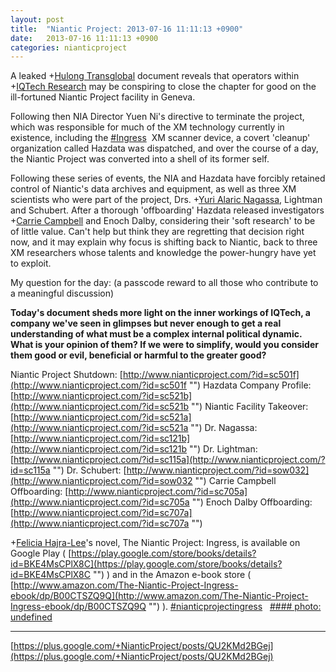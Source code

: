 ```yaml
---
layout: post
title:  "Niantic Project: 2013-07-16 11:11:13 +0900"
date:   2013-07-16 11:11:13 +0900
categories: nianticproject
---
```

A leaked +[Hulong Transglobal](https://plus.google.com/107849663787965375687 "") document reveals that operators within +[IQTech Research](https://plus.google.com/108020987035258478791 "") may be conspiring to close the chapter for good on the ill-fortuned Niantic Project facility in Geneva.

Following then NIA Director Yuen Ni's directive to terminate the project, which was responsible for much of the XM technology currently in existence, including the  [#Ingress](https://plus.google.com/s/%23Ingress "")  XM scanner device, a covert 'cleanup' organization called Hazdata was dispatched, and over the course of a day, the Niantic Project was converted into a shell of its former self.

Following these series of events, the NIA and Hazdata have forcibly retained control of Niantic's data archives and equipment, as well as three XM scientists who were part of the project, Drs. +[Yuri Alaric Nagassa](https://plus.google.com/108841352205789260050 ""), Lightman and Schubert. After a thorough 'offboarding' Hazdata released investigators +[Carrie Campbell](https://plus.google.com/101180225942784917383 "") and Enoch Dalby, considering their 'soft research' to be of little value. Can't help but think they are regretting that decision right now, and it may explain why focus is shifting back to Niantic, back to three XM researchers whose talents and knowledge the power-hungry have yet to exploit. 

My question for the day: (a passcode reward to all those who contribute to a meaningful discussion)

**Today's document sheds more light on the inner workings of IQTech, a company we've seen in glimpses but never enough to get a real understanding of what must be a complex internal political dynamic. What is your opinion of them? If we were to simplify, would you consider them good or evil, beneficial or harmful to the greater good?**

Niantic Project Shutdown: [http://www.nianticproject.com/?id=sc501f](http://www.nianticproject.com/?id=sc501f "")
Hazdata Company Profile: [http://www.nianticproject.com/?id=sc521b](http://www.nianticproject.com/?id=sc521b "")
Niantic Facility Takeover: [http://www.nianticproject.com/?id=sc521a](http://www.nianticproject.com/?id=sc521a "")
Dr. Nagassa: [http://www.nianticproject.com/?id=sc121b](http://www.nianticproject.com/?id=sc121b "")
Dr. Lightman: [http://www.nianticproject.com/?id=sc115a](http://www.nianticproject.com/?id=sc115a "")
Dr. Schubert: [http://www.nianticproject.com/?id=sow032](http://www.nianticproject.com/?id=sow032 "")
Carrie Campbell Offboarding: [http://www.nianticproject.com/?id=sc705a](http://www.nianticproject.com/?id=sc705a "")
Enoch Dalby Offboarding: [http://www.nianticproject.com/?id=sc707a](http://www.nianticproject.com/?id=sc707a "")

+[Felicia Hajra-Lee](https://plus.google.com/118344555717370644832 "")'s novel, The Niantic Project: Ingress, is available on Google Play ( [https://play.google.com/store/books/details?id=BKE4MsCPlX8C](https://play.google.com/store/books/details?id=BKE4MsCPlX8C "") ) and in the Amazon e-book store ( [http://www.amazon.com/The-Niantic-Project-Ingress-ebook/dp/B00CTSZQ9Q](http://www.amazon.com/The-Niantic-Project-Ingress-ebook/dp/B00CTSZQ9Q "") ).  [#nianticprojectingress](https://plus.google.com/s/%23nianticprojectingress "")  
[#### photo: undefined](https://lh4.googleusercontent.com/-AhquzJyDG4s/UeSqN0wODJI/AAAAAAAAIIU/Z-hJdArVi2A/s0-d/reservation.png "")
- - -
[https://plus.google.com/+NianticProject/posts/QU2KMd2BGej](https://plus.google.com/+NianticProject/posts/QU2KMd2BGej)

